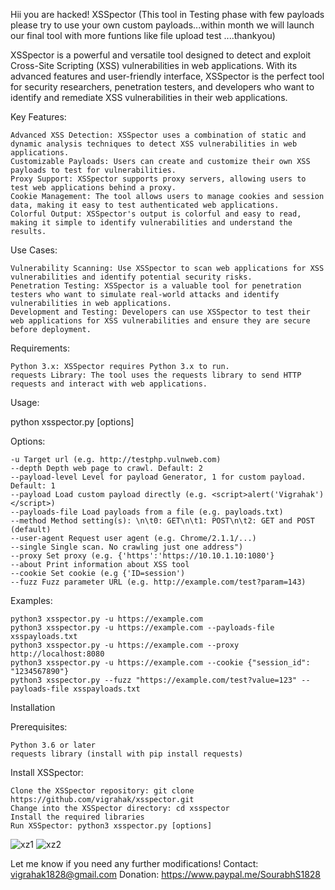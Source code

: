 Hii you are hacked!
XSSpector  (This tool in Testing phase with few payloads please try to use your own custom payloads...within month we will launch our final tool with more funtions like file upload test ....thankyou)

XSSpector is a powerful and versatile tool designed to detect and exploit Cross-Site Scripting (XSS) vulnerabilities in web applications. With its advanced features and user-friendly interface, XSSpector is the perfect tool for security researchers, penetration testers, and developers who want to identify and remediate XSS vulnerabilities in their web applications.

Key Features:

    Advanced XSS Detection: XSSpector uses a combination of static and dynamic analysis techniques to detect XSS vulnerabilities in web applications.
    Customizable Payloads: Users can create and customize their own XSS payloads to test for vulnerabilities.
    Proxy Support: XSSpector supports proxy servers, allowing users to test web applications behind a proxy.
    Cookie Management: The tool allows users to manage cookies and session data, making it easy to test authenticated web applications.
    Colorful Output: XSSpector's output is colorful and easy to read, making it simple to identify vulnerabilities and understand the results.

Use Cases:

    Vulnerability Scanning: Use XSSpector to scan web applications for XSS vulnerabilities and identify potential security risks.
    Penetration Testing: XSSpector is a valuable tool for penetration testers who want to simulate real-world attacks and identify vulnerabilities in web applications.
    Development and Testing: Developers can use XSSpector to test their web applications for XSS vulnerabilities and ensure they are secure before deployment.

Requirements:

    Python 3.x: XSSpector requires Python 3.x to run.
    requests Library: The tool uses the requests library to send HTTP requests and interact with web applications.

Usage:

python xsspector.py [options]

Options:

    -u Target url (e.g. http://testphp.vulnweb.com)
    --depth Depth web page to crawl. Default: 2
    --payload-level Level for payload Generator, 1 for custom payload.  Default: 1
    --payload Load custom payload directly (e.g. <script>alert('Vigrahak')</script>)
    --payloads-file Load payloads from a file (e.g. payloads.txt)
    --method Method setting(s): \n\t0: GET\n\t1: POST\n\t2: GET and POST (default)
    --user-agent Request user agent (e.g. Chrome/2.1.1/...)
    --single Single scan. No crawling just one address")
    --proxy Set proxy (e.g. {'https':'https://10.10.1.10:1080'}
    --about Print information about XSS tool
    --cookie Set cookie (e.g {'ID=session')
    --fuzz Fuzz parameter URL (e.g. http://example.com/test?param=143)

Examples:

    python3 xsspector.py -u https://example.com
    python3 xsspector.py -u https://example.com --payloads-file xsspayloads.txt
    python3 xsspector.py -u https://example.com --proxy http://localhost:8080
    python3 xsspector.py -u https://example.com --cookie {"session_id": "1234567890"}
    python3 xsspector.py --fuzz "https://example.com/test?value=123" --payloads-file xsspayloads.txt

Installation

Prerequisites:

    Python 3.6 or later
    requests library (install with pip install requests)

Install XSSpector:

    Clone the XSSpector repository: git clone https://github.com/vigrahak/xsspector.git
    Change into the XSSpector directory: cd xsspector
    Install the required libraries
    Run XSSpector: python3 xsspector.py [options]


![xz1](https://github.com/user-attachments/assets/baed817a-088b-444e-89d8-97f26e949089)
![xz2](https://github.com/user-attachments/assets/f98acc49-edf8-4bfa-b862-804e7a5067e6)

Let me know if you need any further modifications!
Contact: vigrahak1828@gmail.com
Donation: https://www.paypal.me/SourabhS1828
